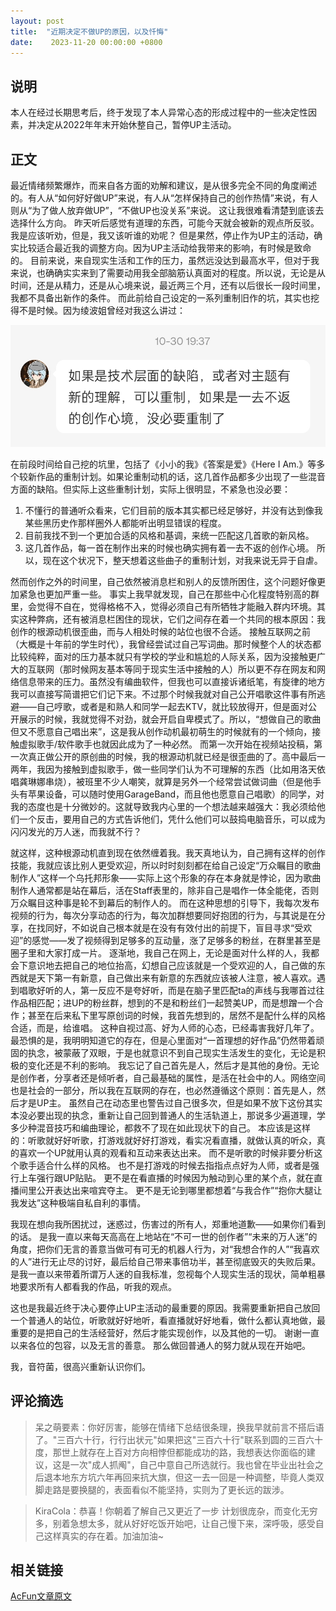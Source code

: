 ```yaml
---
layout: post
title:  "近期决定不做UP的原因，以及忏悔"
date:    2023-11-20 00:00:00 +0800
---
```


## 说明

本人在经过长期思考后，终于发现了本人异常心态的形成过程中的一些决定性因素，并决定从2022年年末开始休整自己，暂停UP主活动。

## 正文

最近情绪频繁爆炸，而来自各方面的劝解和建议，是从很多完全不同的角度阐述的。有人从“如何好好做UP”来说，有人从“怎样保持自己的创作热情”来说，有人则从“为了做人放弃做UP”，“不做UP也没关系”来说。
这让我很难看清楚到底该去选择什么方向。
昨天听后感觉有道理的东西，可能今天就会被新的观点所反驳。我是应该听劝，但是，我又该听谁的劝呢？
但是果然，停止作为UP主的活动，确实比较适合最近我的调整方向。因为UP主活动给我带来的影响，有时候是致命的。
目前来说，来自现实生活和工作的压力，虽然远没达到最高水平，但对于我来说，也确确实实来到了需要动用我全部脑筋认真面对的程度。所以说，无论是从时间，还是从精力，还是从心境来说，最近两三个月，还有以后很长一段时间里，我都不具备出新作的条件。
而此前给自己设定的一系列重制旧作的坑，其实也挖得不是时候。因为绫波姐曾经对我这么讲过：

![这是图片](/assets/img/not-so-necessary.png "简单来说其实都没必要。")

在前段时间给自己挖的坑里，包括了《小小的我》《答案是爱》《Here I Am.》等多个较新作品的重制计划。如果论重制动机的话，这几首作品都多少出现了一些混音方面的缺陷。但实际上这些重制计划，实际上很明显，不紧急也没必要：
1. 不懂行的普通听众看来，它们目前的版本其实都已经足够好，并没有达到像我某些黑历史作那样圈外人都能听出明显错误的程度。
2. 目前我找不到一个更加合适的风格和基调，来统一匹配这几首歌的新风格。
3. 这几首作品，每一首在制作出来的时候也确实拥有着一去不返的创作心境。
所以，现在这个状况下，整天想着这些曲子的重制计划，对我来说无异于自虐。

然而创作之外的时间里，自己依然被消息栏和别人的反馈所困住，这个问题好像更加紧急也更加严重一些。
事实上我早就发现，自己在那些中心化程度特别高的群里，会觉得不自在，觉得格格不入，觉得必须自己有所牺牲才能融入群内环境。其实这种弊病，还有被消息栏困住的现状，它们之间存在着一个共同的根本原因：我创作的根源动机很歪曲，而与人相处时候的站位也很不合适。
接触互联网之前（大概是十年前的学生时代），我曾经尝试过自己写词曲。那时候整个人的状态都比较纯粹，面对的压力基本就只有学校的学业和尴尬的人际关系，因为没接触更广大的互联网（那时候网友基本等同于现实生活中接触的人）所以更不存在网友和网络信息带来的压力。虽然没有编曲软件，但我也可以直接诉诸纸笔，有旋律的地方我可以直接写简谱把它们记下来。不过那个时候我就对自己公开唱歌这件事有所逃避——自己哼歌，或者是和熟人和同学一起去KTV，就比较放得开，但是面对公开展示的时候，我就觉得不对劲，就会开启自卑模式了。所以，“想做自己的歌曲但又不愿意自己唱出来”，这是我从创作动机最初萌生的时候就有的一个倾向，接触虚拟歌手/软件歌手也就因此成为了一种必然。
而第一次开始在视频站投稿，第一次真正做公开的原创曲的时候，我的根源动机就已经是很歪曲的了。高中最后一两年，我因为接触到虚拟歌手，做一些同学们认为不可理解的东西（比如用洛天依唱龚琳娜串烧），被班里不少人嘲笑，就算是另外一个经常尝试做词曲（但是他手头有苹果设备，可以随时使用GarageBand，而且他也愿意自己唱歌）的同学，对我的态度也是十分微妙的。这就导致我内心里的一个想法越来越强大：我必须给他们一个反击，要用自己的方式告诉他们，凭什么他们可以鼓捣电脑音乐，可以成为闪闪发光的万人迷，而我就不行？

就这样，这种根源动机直到现在依然缠着我。我天真地认为，自己拥有这样的创作技能，我就应该比别人更受欢迎，所以时时刻刻都在给自己设定“万众瞩目的歌曲制作人”这样一个乌托邦形象——实际上这个形象的存在本身就是悖论，因为歌曲制作人通常都是站在幕后，活在Staff表里的，除非自己是唱作一体全能佬，否则万众瞩目这种事是轮不到幕后的制作人的。
而在这种思想的引导下，我每次发布视频的行为，每次分享动态的行为，每次加群想要同好抱团的行为，与其说是在分享，在找同好，不如说自己根本就是在没有有效付出的前提下，盲目寻求“受欢迎”的感觉——发了视频得到足够多的互动量，涨了足够多的粉丝，在群里甚至是圈子里和大家打成一片。
逐渐地，我自己在网上，无论是面对什么样的人，我都会下意识地去把自己的地位抬高，幻想自己应该就是一个受欢迎的人，自己做的东西就是天下第一有新意，自己做出来有新意的东西就应该被人注意，被人喜欢。遇到唱歌好听的人，第一反应不是夸好听，而是在脑子里匹配ta的声线与我哪首过往作品相匹配；进UP的粉丝群，想到的不是和粉丝们一起赞美UP，而是想蹭一个合作；甚至在后来私下里写原创词的时候，我首先想到的，居然不是配什么样的风格合适，而是，给谁唱。
这种自视过高、好为人师的心态，已经毒害我好几年了。
最恐惧的是，我明明知道它的存在，但是心里面对“一首理想的好作品”仍然带着顽固的执念，被蒙蔽了双眼，于是也就意识不到自己现实生活发生的变化，无论是积极的变化还是不利的影响。
我忘记了自己首先是人，然后才是其他的身份。无论是创作者，分享者还是倾听者，自己最基础的属性，是活在社会中的人。网络空间也是社会的一部分，所以我在互联网的存在，也必然遵循这个原则：首先是人，然后才是UP主。
虽然自己在动态里也警告过自己很多次，但是如果不放下这份其实本没必要出现的执念，重新让自己回到普通人的生活轨道上，那说多少遍道理，学多少种混音技巧和编曲理论，都救不了现在如此现状下的自己。
本应该是这样的：听歌就好好听歌，打游戏就好好打游戏，看实况看直播，就做认真的听众，真的喜欢一个UP就用认真的观看和互动来表达出来。
而不是听歌的时候非要分析这个歌手适合什么样的风格。
也不是打游戏的时候去指指点点好为人师，或者是强行上车强行跟UP贴贴。
更不是在看直播的时候因为触动到心里的某个点，就在直播间里公开表达出来喧宾夺主。
更不是无论到哪里都想着“与我合作”“抱你大腿让我发达”这种极端自私自利的事情。

我现在想向我所困扰过，迷惑过，伤害过的所有人，郑重地道歉——如果你们看到的话。
是我一直以来每天高高在上地站在“不可一世的创作者”“未来的万人迷”的角度，把你们无言的善意当做可有可无的机器人行为，对“我想合作的人”“我喜欢的人”进行无止尽的讨好，最后给自己带来事倍功半，甚至彻底毁灭的失败后果。
是我一直以来带着所谓万人迷的自我标准，忽视每个人现实生活的现状，简单粗暴地要求所有人都看我的作品，听我的观点。

这也是我最近终于决心要停止UP主活动的最重要的原因。我需要重新把自己放回一个普通人的站位，听歌就好好地听，看直播就好好地看，做什么都认真地做，最重要的是把自己的生活经营好，然后才能实现创作，以及其他的一切。
谢谢一直以来各位的包容，以及无言的善意。
那么做回普通人的努力就从现在开始吧。

我，音符菌，很高兴重新认识你们。

## 评论摘选

> 呆之萌要素：你好厉害，能够在情绪下总结很条理，换我早就前言不搭后语了。"三百六十行，行行出状元"如果把这"三百六十行"联系到圆的三百六十度，那世上就存在上百对方向相悖但都能成功的路，我想表达你面临的建议，这是一次"成人抓阄"，自己中意自己所选就行。我也曾在毕业出社会之后退本地东方坑六年再回来抗大旗，但这一去一回是一种调整，毕竟人类双脚走路是要换腿的，表面看似不能坚持，实则为了更长远的跋涉。

> KiraCola：恭喜！你朝着了解自己又更近了一步
计划很庞杂，而变化无穷多，别着急想太多，就从好好吃饭开始吧，让自己慢下来，深呼吸，感受自己这样真实的存在着。加油加油~

## 相关链接
[AcFun文章原文](https://www.acfun.cn/a/ac42987174)